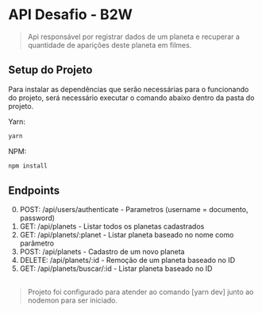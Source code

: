 # API Desafio - B2W

> Api responsável por registrar dados de um planeta e recuperar a quantidade de aparições deste planeta em filmes.

## Setup do Projeto

Para instalar as dependências que serão necessárias para o funcionando do projeto, será necessário executar o comando abaixo dentro da pasta do projeto.

Yarn:

```sh
yarn
```

NPM:

```sh
npm install
```

## Endpoints

0. POST: /api/users/authenticate - Parametros (username = documento, password)
1. GET: /api/planets - Listar todos os planetas cadastrados
1. GET: /api/planets/:planet - Listar planeta baseado no nome como parâmetro
1. POST: /api/planets - Cadastro de um novo planeta
1. DELETE: /api/planets/:id - Remoção de um planeta baseado no ID
1. GET: /api/planets/buscar/:id - Listar planeta baseado no ID

##

> Projeto foi configurado para atender ao comando [yarn dev] junto ao nodemon para ser iniciado.
